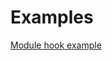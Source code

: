 # Examples

[Module hook example](https://github.com/deckhouse/module-sdk/tree/main/examples/basic-example-module)